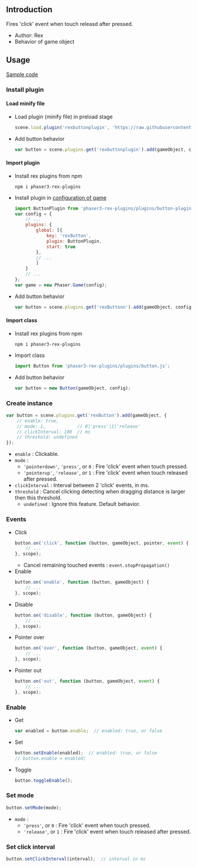 ## Introduction

Fires 'click' event when touch releasd after pressed.

- Author: Rex
- Behavior of game object

## Usage

[Sample code](https://github.com/rexrainbow/phaser3-rex-notes/tree/master/examples/button)

### Install plugin

#### Load minify file

- Load plugin (minify file) in preload stage
    ```javascript
    scene.load.plugin('rexbuttonplugin', 'https://raw.githubusercontent.com/rexrainbow/phaser3-rex-notes/master/dist/rexbuttonplugin.min.js', true);
    ```
- Add button behavior
    ```javascript
    var button = scene.plugins.get('rexbuttonplugin').add(gameObject, config);
    ```

#### Import plugin

- Install rex plugins from npm
    ```
    npm i phaser3-rex-plugins
    ```
- Install plugin in [configuration of game](game.md#configuration)
    ```javascript
    import ButtonPlugin from 'phaser3-rex-plugins/plugins/button-plugin.js';
    var config = {
        // ...
        plugins: {
            global: [{
                key: 'rexButton',
                plugin: ButtonPlugin,
                start: true
            },
            // ...
            ]
        }
        // ...
    };
    var game = new Phaser.Game(config);
    ```
- Add button behavior
    ```javascript
    var button = scene.plugins.get('rexButtonn').add(gameObject, config);
    ```

#### Import class

- Install rex plugins from npm
    ```
    npm i phaser3-rex-plugins
    ```
- Import class
    ```javascript
    import Button from 'phaser3-rex-plugins/plugins/button.js';
    ```
- Add button behavior
    ```javascript
    var button = new Button(gameObject, config);
    ```

### Create instance

```javascript
var button = scene.plugins.get('rexButton').add(gameObject, {
    // enable: true,
    // mode: 1,            // 0|'press'|1|'release'
    // clickInterval: 100  // ms
    // threshold: undefined
});
```

- `enable` : Clickable.
- `mode` :
    - `'pointerdown'`, `'press'`, or `0` : Fire 'click' event when touch pressed.
    - `'pointerup'`, `'release'`, or `1` : Fire 'click' event when touch released after pressed.
- `clickInterval` : Interval between 2 'click' events, in ms.
- `threshold` : Cancel clicking detecting when dragging distance is larger then this threshold.
    - `undefined` : Ignore this feature. Default behavior.

### Events

- Click
    ```javascript
    button.on('click', function (button, gameObject, pointer, event) {
        // ...
    }, scope);
    ```
    - Cancel remaining touched events : `event.stopPropagation()`
- Enable
    ```javascript
    button.on('enable', function (button, gameObject) {
        // ...
    }, scope);
    ```
- Disable
    ```javascript
    button.on('disable', function (button, gameObject) {
        // ...
    }, scope);
    ```
- Pointer over
    ```javascript
    button.on('over', function (button, gameObject, event) {
        // ...
    }, scope);
    ```
- Pointer out
    ```javascript
    button.on('out', function (button, gameObject, event) {
        // ...
    }, scope);
    ```

### Enable

- Get
    ```javascript
    var enabled = button.enable;  // enabled: true, or false
    ```
- Set
    ```javascript
    button.setEnable(enabled);  // enabled: true, or false
    // button.enable = enabled;
    ```
- Toggle
    ```javascript
    button.toggleEnable();
    ```

### Set mode

```javascript
button.setMode(mode);
```

- `mode` :
    - `'press'`, or `0` : Fire 'click' event when touch pressed.
    - `'release'`, or `1` : Fire 'click' event when touch released after pressed.

### Set click interval

```javascript
button.setClickInterval(interval);  // interval in ms
```